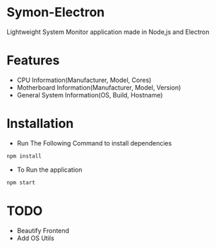 # Symon-Electron
 Lightweight System Monitor application made in Node,js and Electron



# Features
  - CPU Information(Manufacturer, Model, Cores)
  - Motherboard Information(Manufacturer, Model, Version)
  - General System Information(OS, Build, Hostname)


# Installation
- Run The Following Command to install dependencies
```sh
npm install
```
   - To Run the application
```sh
npm start
```

# TODO
  - Beautify Frontend
  - Add OS Utils

